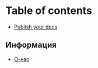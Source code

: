 # Table of contents

* [Publish your docs](README.md)

## Информация

* [О-нас](informaciya/o-nas.md)
